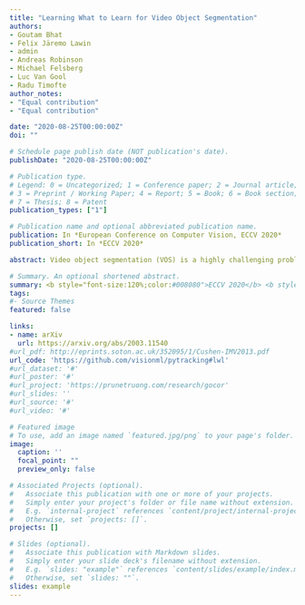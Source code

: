 ```yaml
---
title: "Learning What to Learn for Video Object Segmentation"
authors:
- Goutam Bhat
- Felix Järemo Lawin
- admin
- Andreas Robinson
- Michael Felsberg
- Luc Van Gool
- Radu Timofte
author_notes:
- "Equal contribution"
- "Equal contribution"

date: "2020-08-25T00:00:00Z"
doi: ""

# Schedule page publish date (NOT publication's date).
publishDate: "2020-08-25T00:00:00Z"

# Publication type.
# Legend: 0 = Uncategorized; 1 = Conference paper; 2 = Journal article;
# 3 = Preprint / Working Paper; 4 = Report; 5 = Book; 6 = Book section;
# 7 = Thesis; 8 = Patent
publication_types: ["1"]

# Publication name and optional abbreviated publication name.
publication: In *European Conference on Computer Vision, ECCV 2020*
publication_short: In *ECCV 2020*

abstract: Video object segmentation (VOS) is a highly challenging problem, since the target object is only defined during inference with a given first-frame reference mask. The problem of how to capture and utilize this limited target information remains a fundamental research question. We address this by introducing an end-to-end trainable VOS architecture that integrates a differentiable few-shot learning module. This internal learner is designed to predict a powerful parametric model of the target by minimizing a segmentation error in the first frame. We further go beyond standard few-shot learning techniques by learning what the few-shot learner should learn. This allows us to achieve a rich internal representation of the target in the current frame, significantly increasing the segmentation accuracy of our approach. We perform extensive experiments on multiple benchmarks. Our approach sets a new state-of-the-art on the large-scale YouTube-VOS 2018 dataset by achieving an overall score of 81.5, corresponding to a 2.6% relative improvement over the previous best result.

# Summary. An optional shortened abstract.
summary: <b style="font-size:120%;color:#008080">ECCV 2020</b> <b style="font-size:120%;color:#E08040">Oral</b><br> An optimization-based few-shot learner for VOS. 
tags:
#- Source Themes
featured: false

links:
- name: arXiv
  url: https://arxiv.org/abs/2003.11540
#url_pdf: http://eprints.soton.ac.uk/352095/1/Cushen-IMV2013.pdf
url_code: 'https://github.com/visionml/pytracking#lwl'
#url_dataset: '#'
#url_poster: '#'
#url_project: 'https://prunetruong.com/research/gocor'
#url_slides: ''
#url_source: '#'
#url_video: '#'

# Featured image
# To use, add an image named `featured.jpg/png` to your page's folder. 
image:
  caption: ''
  focal_point: ""
  preview_only: false

# Associated Projects (optional).
#   Associate this publication with one or more of your projects.
#   Simply enter your project's folder or file name without extension.
#   E.g. `internal-project` references `content/project/internal-project/index.md`.
#   Otherwise, set `projects: []`.
projects: []

# Slides (optional).
#   Associate this publication with Markdown slides.
#   Simply enter your slide deck's filename without extension.
#   E.g. `slides: "example"` references `content/slides/example/index.md`.
#   Otherwise, set `slides: ""`.
slides: example
---
```



